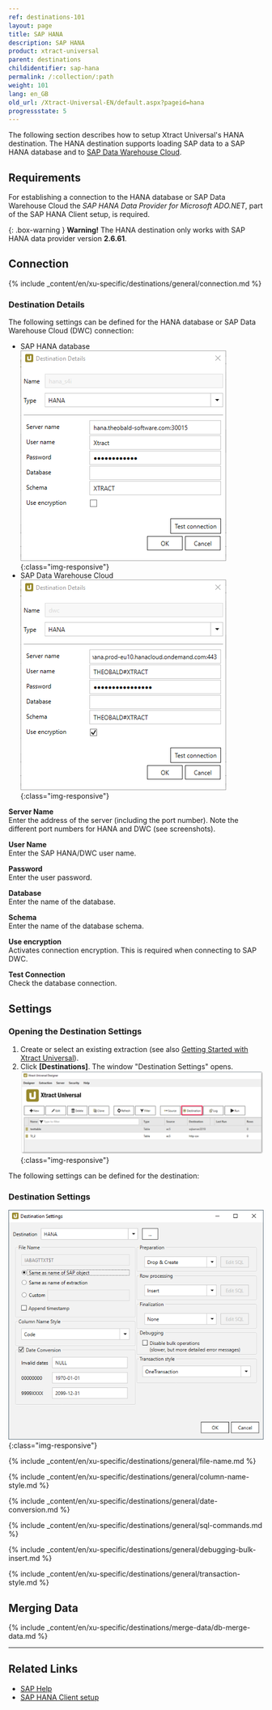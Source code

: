 ```yaml
---
ref: destinations-101
layout: page
title: SAP HANA
description: SAP HANA
product: xtract-universal
parent: destinations
childidentifier: sap-hana
permalink: /:collection/:path
weight: 101
lang: en_GB
old_url: /Xtract-Universal-EN/default.aspx?pageid=hana
progressstate: 5
---
```


The following section describes how to setup Xtract Universal's HANA destination.
The HANA destination supports loading SAP data to a SAP HANA database and to [SAP Data Warehouse Cloud](https://saphanajourney.com/data-warehouse-cloud/). <br>


## Requirements

For establishing a connection to the HANA database or SAP Data Warehouse Cloud the *SAP HANA Data Provider for Microsoft ADO.NET*, part of the SAP HANA Client setup, is required.

 {: .box-warning }
**Warning!** The HANA destination only works with SAP HANA data provider version **2.6.61**.

## Connection


{% include _content/en/xu-specific/destinations/general/connection.md %}	

### Destination Details
The following settings can be defined for the HANA database or SAP Data Warehouse Cloud (DWC) connection:

- SAP HANA database
![hana-destination](/img/content/hana-destination2.png){:class="img-responsive"}
- SAP Data Warehouse Cloud
![hana-destination](/img/content/hana-destination.png){:class="img-responsive"}

**Server Name**<br>
Enter the address of the server (including the port number). Note the different port numbers for HANA and DWC (see screenshots).

**User Name**<br>
Enter the SAP HANA/DWC user name. 

**Password**<br>
Enter the user password.

**Database**<br> 
Enter the name of the database.
 
**Schema**<br>
Enter the name of the database schema.

**Use encryption**<br>
Activates connection encryption. This is required when connecting to SAP DWC.

**Test Connection**<br>
Check the database connection.  

## Settings

### Opening the Destination Settings
1. Create or select an existing extraction (see also [Getting Started with Xtract Universal](../getting-started/define-a-table-extraction)).
2. Click **[Destinations]**. The window "Destination Settings" opens.
![Destination-settings](/img/content/xu/xu_designer_destination.png){:class="img-responsive"}

The following settings can be defined for the destination:  

### Destination Settings

![ext_spec_set_de_form_debug](/img/content/dest_set_hana.png){:class="img-responsive"}

{% include _content/en/xu-specific/destinations/general/file-name.md %}

{% include _content/en/xu-specific/destinations/general/column-name-style.md %}

{% include _content/en/xu-specific/destinations/general/date-conversion.md %}

{% include _content/en/xu-specific/destinations/general/sql-commands.md %}

{% include _content/en/xu-specific/destinations/general/debugging-bulk-insert.md %}

{% include _content/en/xu-specific/destinations/general/transaction-style.md %}

## Merging Data

{% include _content/en/xu-specific/destinations/merge-data/db-merge-data.md  %}

******
## Related Links

- [SAP Help](https://help.sap.com/viewer/0eec0d68141541d1b07893a39944924e/2.0.00/en-US/469dee9e6d611014af70d4e9a9cd6b0a.html)
- [SAP HANA Client setup](https://blogs.sap.com/2017/12/14/sap-hana-2.0-client-installation-and-update-by-the-sap-hana-academy/)


